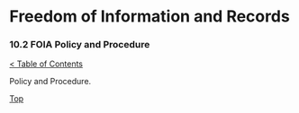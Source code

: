 [0]: ../README.md
[10.2]: foia-policy-and-procedure.md

# Freedom of Information and Records
### 10.2 FOIA Policy and Procedure
[< Table of Contents][0]

Policy and Procedure.

[Top][10.2]
